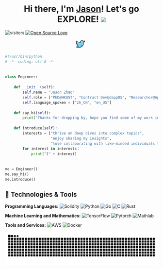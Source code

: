 <div align="center">
   <h1>Hi there, I'm <a href="https://x.com/JasonZhao404">Jason</a>! Let's go EXPLORE! <img src="https://media.giphy.com/media/hvRJCLFzcasrR4ia7z/giphy.gif" width="25px"> </h1>
</div>

![visitors](https://visitor-badge.laobi.icu/badge?page_id=letsgoexplore.letsgoexplore)
[![Open Source Love](https://badges.frapsoft.com/os/v1/open-source.svg?v=102)](https://github.com/ellerbrock/open-source-badge/)

<p align='center'>
<a href="https://x.com/JasonZhao404"><img height="30" src="https://raw.githubusercontent.com/8bithemant/8bithemant/master/twitter.png?raw=true"></a>&nbsp;&nbsp;
 </p>


```python
#!/usr/bin/python
# -*- coding: utf-8 -*-


class Engineer:

    def __init__(self):
        self.name = "Jason Zhao"
        self.role = ["PhD@HKUST", "Contract Dev@dappOS", "Researcher@Applied Crypto", "Devotee@Blockchain"]
        self.language_spoken = ["zh_CN", "en_US"]

    def say_hi(self):
        print("Thanks for dropping by, hope you find some of my work interesting.")

    def introduce(self):
        interests = ["thrive on deep dives into complex topics",
                     "enjoy sharing my insights",
                     "love collaborating with like-minded individuals towards common goals"]
        for interest in interests：
            print("I" + interest)


me = Engineer()
me.say_hi()
me.introduce()
```

## 🔧 Technologies & Tools

**Programming Languages:**
![Solidity](https://img.shields.io/badge/Code-Solidity-informational?style=flat&logo=solidity&logoColor=white&color=6aa6f8)
![Python](https://img.shields.io/badge/Code-Python-informational?style=flat&logo=python&logoColor=white&color=6aa6f8)
![Go](https://img.shields.io/badge/Code-Go-informational?style=flat&logo=go&logoColor=white&color=6aa6f8)
![C](https://img.shields.io/badge/Code-C-informational?style=flat&logo=c&logoColor=white&color=6aa6f8)
![Rust](https://img.shields.io/badge/Code-Rust-informational?style=flat&logo=rust&logoColor=white&color=6aa6f8)

**Machine Learning and Mathematics:**
![TensorFlow](https://img.shields.io/badge/Code-Tensorflow-informational?style=flat&logo=tensorflow&logoColor=white&color=6aa6f8)
![Pytorch](https://img.shields.io/badge/Code-Pytorch-informational?style=flat&logo=pytorch&logoColor=white&color=6aa6f8)
![Mathlab](https://img.shields.io/badge/Code-Matlab-informational?style=flat&logo=matlab&logoColor=white&color=6aa6f8)

**Tools and Services:**
![AWS](https://img.shields.io/badge/Cloud-AWS-informational?style=flat&logo=amazon-aws&logoColor=white&color=6aa6f8)
![Docker](https://img.shields.io/badge/Tools-Docker-informational?style=flat&logo=docker&logoColor=white&color=6aa6f8)

![commits](https://raw.githubusercontent.com/letsgoexplore/letsgoexplore/output/github-contribution-grid-snake.svg)
<!--
**letsgoexplore/letsgoexplore** is a ✨ _special_ ✨ repository because its `README.md` (this file) appears on your GitHub profile.

Here are some ideas to get you started:

- 🔭 I’m currently working on ...
- 🌱 I’m currently learning ...
- 👯 I’m looking to collaborate on ...
- 🤔 I’m looking for help with ...
- 💬 Ask me about ...
- 📫 How to reach me: ...
- 😄 Pronouns: ...
- ⚡ Fun fact: ...
-->
